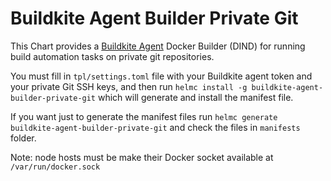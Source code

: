 # Buildkite Agent Builder Private Git

This Chart provides a [Buildkite Agent](https://buildkite.com/docs/agent) Docker Builder (DIND) for running build automation tasks on private git repositories.

You must fill in `tpl/settings.toml` file with your Buildkite agent token and your private Git SSH keys, and then run `helmc install -g buildkite-agent-builder-private-git` which will generate and install the manifest file.

If you want just to generate the manifest files run `helmc generate buildkite-agent-builder-private-git` and check the files in `manifests` folder.

Note: node hosts must be make their Docker socket available at `/var/run/docker.sock`
